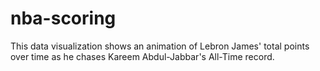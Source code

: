 # nba-scoring
This data visualization shows an animation of Lebron James' total points over time as he chases Kareem Abdul-Jabbar's All-Time record.
